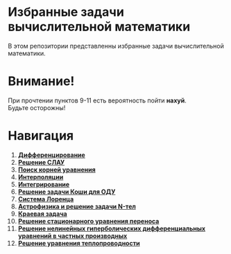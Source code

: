 # Избранные задачи вычислительной математики
В этом репозитории представленны избранные задачи вычислительной математики.

# Внимание!
При прочтении пунктов 9-11 есть вероятность пойти **нахуй**.   
Будьте осторожны!

# Навигация
1. [**Дифференцирование**](https://github.com/timattt/Project-computational-math/blob/master/About/Differentiation.md)
2. [**Решение СЛАУ**](https://github.com/timattt/Project-computational-math/blob/master/About/SLAE.md)
3. [**Поиск корней уравнения**](https://github.com/timattt/Project-computational-math/blob/master/About/RootsSearch.md)
4. [**Интерполяции**](https://github.com/timattt/Project-computational-math/blob/master/About/Interpolations.md)
5. [**Интегрирование**](https://github.com/timattt/Project-computational-math/blob/master/About/Integration.md)
6. [**Решение задачи Коши для ОДУ**](https://github.com/timattt/Project-computational-math/blob/master/About/Cauchy.md)
7. [**Система Лоренца**](https://github.com/timattt/Project-computational-math/blob/master/About/LorenzSystem.md)
8. [**Астрофизика и решение задачи N-тел**](https://github.com/timattt/Project-computational-math/blob/master/About/NBodies.md)
9. [**Краевая задача**](https://github.com/timattt/Project-computational-math/blob/master/About/BoundaryValueProblem.md)
10. [**Решение стационарного уравнения переноса**](https://github.com/timattt/Project-computational-math/blob/master/About/StationaryTransferEquation.md)
11. [**Решение нелинейных гиперболических дифференциальных уравнений в частных производных**](http://go-friend-go.narod.ru/)
12. [**Решение уравнения теплопроводности**](https://github.com/timattt/Project-computational-math/blob/master/About/EquationOfThermalConductivity.md)
